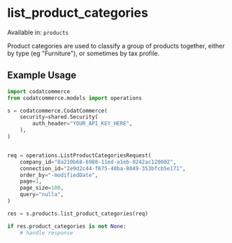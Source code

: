 # list_product_categories
Available in: `products`

Product categories are used to classify a group of products together, either by type (eg "Furniture"), or sometimes by tax profile.

## Example Usage
```python
import codatcommerce
from codatcommerce.models import operations

s = codatcommerce.CodatCommerce(
    security=shared.Security(
        auth_header="YOUR_API_KEY_HERE",
    ),
)


req = operations.ListProductCategoriesRequest(
    company_id="8a210b68-6988-11ed-a1eb-0242ac120002",
    connection_id="2e9d2c44-f675-40ba-8049-353bfcb5e171",
    order_by="-modifiedDate",
    page=1,
    page_size=100,
    query="nulla",
)

res = s.products.list_product_categories(req)

if res.product_categories is not None:
    # handle response
```